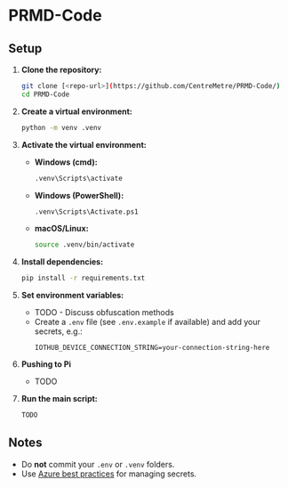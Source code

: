 # PRMD-Code

## Setup

1. **Clone the repository:**

   ```sh
   git clone [<repo-url>](https://github.com/CentreMetre/PRMD-Code/)
   cd PRMD-Code
   ```

2. **Create a virtual environment:**

   ```sh
   python -m venv .venv
   ```

3. **Activate the virtual environment:**

   - **Windows (cmd):**
     ```sh
     .venv\Scripts\activate
     ```
   - **Windows (PowerShell):**
     ```sh
     .venv\Scripts\Activate.ps1
     ```
   - **macOS/Linux:**
     ```sh
     source .venv/bin/activate
     ```

4. **Install dependencies:**

   ```sh
   pip install -r requirements.txt
   ```

5. **Set environment variables:**

   - TODO - Discuss obfuscation methods
   - Create a `.env` file (see `.env.example` if available) and add your secrets, e.g.:
     ```
     IOTHUB_DEVICE_CONNECTION_STRING=your-connection-string-here
     ```

7. **Pushing to Pi**
   - TODO 

8. **Run the main script:**
   ```sh
   TODO
   ```

## Notes

- Do **not** commit your `.env` or `.venv` folders.
- Use [Azure best practices](https://learn.microsoft.com/en-us/azure/developer/python/configure-local-development-environment) for managing secrets.
